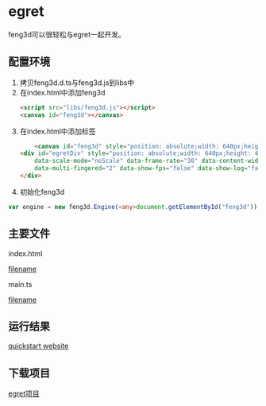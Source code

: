 # egret

feng3d可以很轻松与egret一起开发。

## 配置环境
1. 拷贝feng3d.d.ts与feng3d.js到libs中
1. 在index.html中添加feng3d
    ```html
    <script src="libs/feng3d.js"></script>
    <canvas id="feng3d"></canvas>
    ```
1. 在index.html中添加标签
    ```html
        <canvas id="feng3d" style="position: absolute;width: 640px;height: 480px;"> </canvas>
    <div id="egretDiv" style="position: absolute;width: 640px;height: 480px;" class="egret-player" data-entry-class="Main" data-orientation="auto"
        data-scale-mode="noScale" data-frame-rate="30" data-content-width="100%" data-content-height="100%" data-show-paint-rect="false"
        data-multi-fingered="2" data-show-fps="false" data-show-log="false" data-show-fps-style="x:0,y:0,size:12,textColor:0xffffff,bgAlpha:0.9">
    </div>
    ```
1. 初始化feng3d
```typescript
var engine = new feng3d.Engine(<any>document.getElementById("feng3d"));
```

## 主要文件

index.html

[filename](_media/egretproject/index.html ':include :type=code')

main.ts

[filename](_media/egretproject/src/main.ts ':include :type=code')

## 运行结果

[quickstart website](_media/egretproject/index.html ':include :type=iframe width=660px height=500px')

## 下载项目

[egret项目](http://feng3d.com/docs/_media/egretproject.zip)